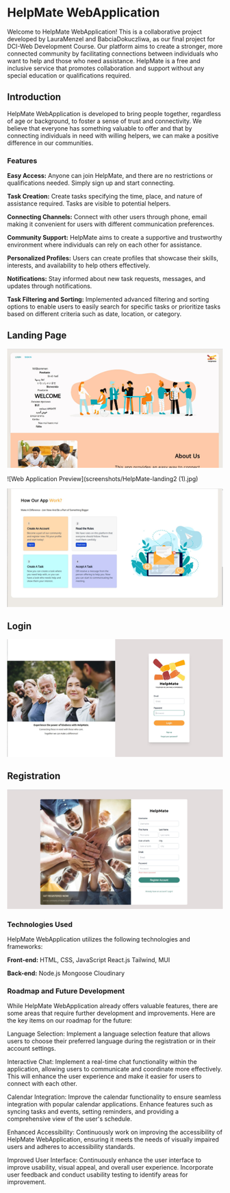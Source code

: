 # HelpMate WebApplication
Welcome to HelpMate WebApplication! This is a collaborative project developed by LauraMenzel and BabciaDokuczliwa, as our final project for DCI-Web Development Course. Our platform aims to create a stronger, more connected community by facilitating connections between individuals who want to help and those who need assistance. HelpMate is a free and inclusive service that promotes collaboration and support without any special education or qualifications required.

## Introduction
HelpMate WebApplication is developed to bring people together, regardless of age or background, to foster a sense of trust and connectivity. We believe that everyone has something valuable to offer and that by connecting individuals in need with willing helpers, we can make a positive difference in our communities.



### Features
**Easy Access:** Anyone can join HelpMate, and there are no restrictions or qualifications needed. Simply sign up and start connecting.

**Task Creation:** Create tasks specifying the time, place, and nature of assistance required. Tasks are visible to potential helpers.

**Connecting Channels:** Connect with other users through phone, email making it convenient for users with different communication preferences.

**Community Support:** HelpMate aims to create a supportive and trustworthy environment where individuals can rely on each other for assistance.

**Personalized Profiles:** Users can create profiles that showcase their skills, interests, and availability to help others effectively.

**Notifications:** Stay informed about new task requests, messages, and updates through notifications.

**Task Filtering and Sorting:** Implemented advanced filtering and sorting options to enable users to easily search for specific tasks or prioritize tasks based on different criteria such as date, location, or category.



## Landing Page

![Web Application Preview](screenshots/HelpMate-landing.jpg)

![Web Application Preview](screenshots/HelpMate-landing2 (1).jpg)

![Web Application Preview](screenshots/HelpMate-landing3.jpg)


## Login

![Web Application Preview](screenshots/HelpMate-login.jpg)

## Registration
![Web Application Preview](screenshots/HelpMate-Register.jpg)




### Technologies Used
HelpMate WebApplication utilizes the following technologies and frameworks:

**Front-end:**
HTML, CSS, JavaScript
React.js
Tailwind, MUI

**Back-end:**
Node.js
Mongoose
Cloudinary



### Roadmap and Future Development
While HelpMate WebApplication already offers valuable features, there are some areas that require further development and improvements. Here are the key items on our roadmap for the future:

Language Selection: Implement a language selection feature that allows users to choose their preferred language during the registration or in their account settings.

Interactive Chat: Implement a real-time chat functionality within the application, allowing users to communicate and coordinate more effectively. This will enhance the user experience and make it easier for users to connect with each other.

Calendar Integration: Improve the calendar functionality to ensure seamless integration with popular calendar applications. Enhance features such as syncing tasks and events, setting reminders, and providing a comprehensive view of the user's schedule.

Enhanced Accessibility: Continuously work on improving the accessibility of HelpMate WebApplication, ensuring it meets the needs of visually impaired users and adheres to accessibility standards.

Improved User Interface: Continuously enhance the user interface to improve usability, visual appeal, and overall user experience. Incorporate user feedback and conduct usability testing to identify areas for improvement.

